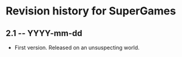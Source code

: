 # Revision history for SuperGames

## 2.1 -- YYYY-mm-dd

* First version. Released on an unsuspecting world.
